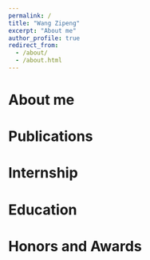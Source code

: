 ```yaml
---
permalink: /
title: "Wang Zipeng"
excerpt: "About me"
author_profile: true
redirect_from: 
  - /about/
  - /about.html
---
```


# About me
# Publications
# Internship
# Education
# Honors and Awards
